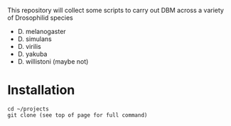 This repository will collect some scripts to carry out DBM across a variety of
Drosophilid species

* D. melanogaster
* D. simulans
* D. virilis
* D. yakuba
* D. willistoni (maybe not)

Installation
============
    cd ~/projects
    git clone (see top of page for full command)


